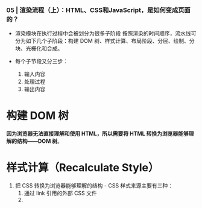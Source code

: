 ### 05 | 渲染流程（上）：HTML、CSS和JavaScript，是如何变成页面的？

- 渲染模块在执行过程中会被划分为很多子阶段
    按照渲染的时间顺序，流水线可分为如下几个子阶段：构建 DOM 树、样式计算、布局阶段、分层、绘制、分块、光栅化和合成。

- 每个子节段又分三步：
    1. 输入内容
    2. 处理过程
    3. 输出内容

# 构建 DOM 树
  **因为浏览器无法直接理解和使用 HTML，所以需要将 HTML 转换为浏览器能够理解的结构——DOM 树**。

# 样式计算（Recalculate Style）
  1. 把 CSS 转换为浏览器能够理解的结构
    - CSS 样式来源主要有三种：
        1. 通过 link 引用的外部 CSS 文件
        2. <style>标记内的 CSS
        3. 元素的 style 属性内嵌的 CSS
    浏览器也是无法直接理解这些纯文本的 CSS 样式，所以**当渲染引擎接收到 CSS 文本时，会执行一个转换操作，将 CSS 文本转换为浏览器可以理解的结构——styleSheets。**
  2. 转换样式表中的属性值，使其标准化
    CSS 文本中有很多属性值，如 2em、blue、bold，这些类型数值不容易被渲染引擎理解，所以**需要将所有值转换为渲染引擎容易理解的、标准化的计算值**。
  3. 计算出 DOM 树中每个节点的具体样式
    - 涉及到 CSS 的继承规则和层叠规则了。
        1. CSS 继承就是每个 DOM 节点都包含有父节点的样式
        2. 层叠是 CSS 的一个基本特征，它是一个定义了如何合并来自多个源的属性值的算法。它在 CSS 处于核心地位，CSS 的全称“层叠样式表”正是强调了这一点。

# 布局阶段
  **接下来就需要计算出 DOM 树中可见元素的几何位置，我们把这个计算过程叫做布局。**
  1. 创建布局树
    额外地构建一棵只包含可见元素布局树。
    - 操作
        1. 遍历 DOM 树中的所有可见节点，并把这些节点加到布局中；
        2. 而不可见的节点会被布局树忽略掉，如 head 标签下面的全部内容，再比如 body.p.span 这个元素，因为它的属性包含 dispaly:none，所以这个元素也没有被包进布局树。
  2. 布局计算
    计算布局树节点的坐标位置

# 分层
  因为页面中有很多复杂的效果，如一些复杂的 3D 变换、页面滚动，或者使用 z-indexing 做 z 轴排序等，为了更加方便地实现这些效果，**渲染引擎还需要为特定的节点生成专用的图层，并生成一棵对应的图层树（LayerTree）**。
  **并不是布局树的每个节点都包含一个图层，如果一个节点没有对应的层，那么这个节点就从属于父节点的图层。**
  - 满足下面两点中任意一点的元素就可以被提升为单独的一个图层：
    1. 拥有层叠上下文属性的元素会被提升为单独的一层。
    2. 需要剪裁（clip）的地方也会被创建为图层。
        把 div 的大小限定为 200 * 200 像素，而 div 里面的文字内容比较多，文字所显示的区域肯定会超出 200 * 200 的面积，这时候就产生了剪裁。

# 图层绘制
  渲染引擎会把一个图层的绘制拆分成很多小的**绘制指令**，再把这些指令按照顺序组成一个待绘制列表  图 *绘制列表.png*
绘制列表只是用来记录绘制顺序和绘制指令的列表

# 栅格化（raster）操作
  实际上绘制操作是由渲染引擎中的合成线程来完成的
  - 图层的绘制列表准备好之后，主线程会把该绘制列表提交（commit）给合成线程
  - 合成线程会将图层划分为图块（tile）
  - 合成线程会按照 视口(用户可以看到的这个部分) 附近的图块来优先生成位图，实际生成位图的操作是由栅格化来执行的。**所谓栅格化，是指将图块转换为位图**。
    图块是栅格化执行的最小单位。渲染进程维护了一个栅格化的线程池，所有的图块栅格化都是在线程池内执行的
  - 栅格化过程都会使用 GPU 来加速生成，使用 GPU 生成位图的过程叫快速栅格化，或者 GPU 栅格化，生成的位图被保存在 GPU 内存中
    渲染进程把生成图块的指令发送给 GPU，然后在 GPU 中执行生成图块的位图，并保存在 GPU 的内存中。

# 合成和显示
  1. 所有图块都被光栅化，合成线程就会生成一个绘制图块的命令——“DrawQuad”，然后将该命令提交给浏览器进程。
  2. 浏览器进程里面有一个叫 viz 的组件，用来接收合成线程发过来的 DrawQuad 命令，然后根据 DrawQuad 命令，将其页面内容绘制到内存中，最后再将内存显示在屏幕上。

## 过程总结
  1. 渲染进程将 HTML 内容转换为能够读懂的DOM 树结构。
  2. 渲染引擎将 CSS 样式表转化为浏览器可以理解的styleSheets，计算出 DOM 节点的样式。
  3. 创建布局树，并计算元素的布局信息。
  4. 对布局树进行分层，并生成分层树。
  5. 为每个图层生成绘制列表，并将其提交到合成线程。
  6. 合成线程将图层分成图块，并在栅格化线程池中将图块转换成位图。
  7. 合成线程发送绘制图块命令DrawQuad给浏览器进程。
  8. 浏览器进程根据 DrawQuad 消息生成页面，并显示到显示器上。

#  更新了元素的几何属性（重排）
    通过 JavaScript 或者 CSS 修改元素的几何位置属性，例如改变元素的宽度、高度等，那么浏览器会触发重新布局，解析之后的一系列子阶段。
  **重排需要更新完整的渲染流水线，所以开销也是最大的。**

# 更新元素的绘制属性（重绘）
    如果修改了元素的背景颜色，那么布局阶段将不会被执行，因为并没有引起几何位置的变换，所以就直接进入了绘制阶段，然后执行之后的一系列子阶段。
  **重绘省去了布局和分层阶段，所以执行效率会比重排操作要高一些。**

# 直接合成阶段
    渲染引擎将跳过布局和绘制，只执行后续的合成操作。
  使用了 CSS 的 *transform* 来实现动画效果，这可以避开重排和重绘阶段，直接在非主线程上执行合成动画操作
  **相对于重绘和重排，合成能大大提升绘制效率。**  因为是在非主线程上合成，并没有占用主线程的资源，另外也避开了布局和绘制两个子阶段。
